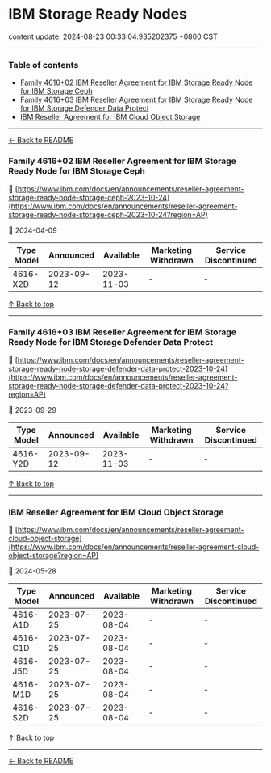 # IBM Storage Ready Nodes

content update: 2024-08-23 00:33:04.935202375 +0800 CST

---

### Table of contents


- [Family 4616+02 IBM Reseller Agreement for IBM Storage Ready Node for IBM Storage Ceph](#family-461602-ibm-reseller-agreement-for-ibm-storage-ready-node-for-ibm-storage-ceph)
- [Family 4616+03 IBM Reseller Agreement for IBM Storage Ready Node for IBM Storage Defender Data Protect](#family-461603-ibm-reseller-agreement-for-ibm-storage-ready-node-for-ibm-storage-defender-data-protect)
- [IBM Reseller Agreement for IBM Cloud Object Storage](#ibm-reseller-agreement-for-ibm-cloud-object-storage)

---

[← Back to README](../README.md)





### Family 4616+02 IBM Reseller Agreement for IBM Storage Ready Node for IBM Storage Ceph

🔗 [https://www.ibm.com/docs/en/announcements/reseller-agreement-storage-ready-node-storage-ceph-2023-10-24](https://www.ibm.com/docs/en/announcements/reseller-agreement-storage-ready-node-storage-ceph-2023-10-24?region=AP)

📅 2024-04-09

| Type Model | Announced | Available | Marketing Withdrawn | Service Discontinued |
| --- | --- | --- | --- | --- |
| 4616-X2D | 2023-09-12 | 2023-11-03 | - | - |






[↑ Back to top](#table-of-contents)

---





### Family 4616+03 IBM Reseller Agreement for IBM Storage Ready Node for IBM Storage Defender Data Protect

🔗 [https://www.ibm.com/docs/en/announcements/reseller-agreement-storage-ready-node-storage-defender-data-protect-2023-10-24](https://www.ibm.com/docs/en/announcements/reseller-agreement-storage-ready-node-storage-defender-data-protect-2023-10-24?region=AP)

📅 2023-09-29

| Type Model | Announced | Available | Marketing Withdrawn | Service Discontinued |
| --- | --- | --- | --- | --- |
| 4616-Y2D | 2023-09-12 | 2023-11-03 | - | - |






[↑ Back to top](#table-of-contents)

---





### IBM Reseller Agreement for IBM Cloud Object Storage

🔗 [https://www.ibm.com/docs/en/announcements/reseller-agreement-cloud-object-storage](https://www.ibm.com/docs/en/announcements/reseller-agreement-cloud-object-storage?region=AP)

📅 2024-05-28

| Type Model | Announced | Available | Marketing Withdrawn | Service Discontinued |
| --- | --- | --- | --- | --- |
| 4616-A1D | 2023-07-25 | 2023-08-04 | - | - |
| 4616-C1D | 2023-07-25 | 2023-08-04 | - | - |
| 4616-J5D | 2023-07-25 | 2023-08-04 | - | - |
| 4616-M1D | 2023-07-25 | 2023-08-04 | - | - |
| 4616-S2D | 2023-07-25 | 2023-08-04 | - | - |






[↑ Back to top](#table-of-contents)

---



[← Back to README](../README.md)